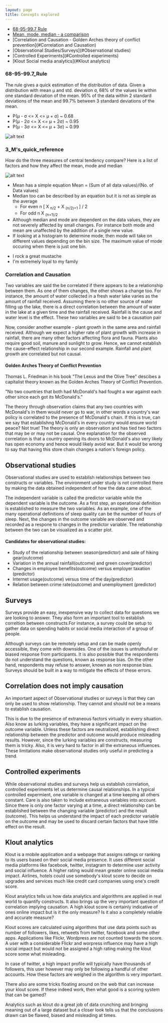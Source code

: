 ```yaml
---
layout: page
title: Concepts explored
---
```


  * [68-95-99.7 Rule](#68-95-99.7_Rule)
  * [Mean, mode, median - a comparison](#3_M's_quick_reference)   
  * [Correlation and Causation - Golden Arches theory of conflict prevention](#Correlation and Causation)
  * [Observational Studies/Surveys](#Observational studies)
  * [Controlled Experiments](#Controlled experiments)
  * [Klout Social media analytics](#Klout analytics)
  
### 68-95-99.7_Rule
The rule gives a quick estimation of the distribution of data. Given a distribution with mean μ and std. deviation σ, 68% of the values lie within one standard deviation of the mean. 95% of the data within 2 standard deviations of the mean and 99.7% between 3 standard deviations of the mean.

* P(μ  - σ <= X <= μ  + σ) ~ 0.68
* P(μ - 2σ <= X <= μ + 2σ) ~ 0.95
* P(μ - 3σ <= X <= μ + 3σ) ~ 0.99
                   
![alt text](https://raw.githubusercontent.com/preetihemant/Udacity/master/Descriptive_Statistics_Course/68-95-99.7_rule.png "Normal Distribution Proportions")

### 3_M's_quick_reference
How do the three measures of central tendency compare? Here is a list of factors and how they affect the mean, mode and median

![alt text](https://raw.githubusercontent.com/preetihemant/Udacity/master/Descriptive_Statistics_Course/3M's.png "Central_measure_comparisons")

* Mean has a simple equation Mean = (Sum of all data values)/(No. of Data values)
* Median too can be described by an equation but it is not as simple as the average
  * For even n [ X <sub>n/2</sub> + X <sub>(n/2)+1</sub> ] / 2
  * For odd  n  X <sub>(n+1)/2</sub>
* Although median and mode are dependent on the data values, they are not severely affected by small changes. For instance both mode and     mean are unaffected by the addition of a single new value.
* If looking at a histogram to determine mode, then mode will take on different values depending on the bin size. The maximum value of mode   occuring when there is just one bin.
- I rock a great mustache
- I'm extremely loyal to my family

### Correlation and Causation
<p>Two variables are said the be correlated if there appears to be a relationship between them. As one of them changes, the other shows a change too. For instance, the amount of water collected in a fresh water lake varies as the amount of rainfall received. Assuming there is no other source of water filling up the lake, there is a direct correlation between the amount of water in the lake at a given time and the rainfall received. Rainfall is the cause and water level is the effect. These two variables are said to be a causation pair </p>
<p>Now, consider another example - plant growth in the same area and rainfall received. Although we expect a higher rate of plant growth with increase in rainfall, there are many other factors affecting flora and fauna. Plants also require good soil, manure and sunlight to grow. Hence, we cannot establish the cause-effect relationship in our second example. Rainfall and plant growth are correlated but not causal. </p>

#### Golden Arches Theory of Conflict Prevention
<p> Thomas L. Friedman in his book "The Lexus and the Olive Tree" descibes a capitalist theory known as the Golden Arches Theory of Conflict Prevention. </p>
<p> "No two countries that both had McDonald's had fought a war against each other since each got its McDonald's." </p>
<p>The theory through observation claims that any two countries with McDonald's in them would never go to war, in other words a country's war policy is correlated to the presence of McDonald's chain. If this is true, can we say that establishng McDonald's in every country would ensure world peace? Not true! The theory is only an observation and has tied two factors that may be or may not be causal. 
One explanation for the observed correlation is that a country opening its doors to McDonald's also very likely has open economy and hence would likely avoid war. But it would be wrong to say that having this store chain changes a nation's foreign policy. </p>

## Observational studies 
<p> Observational studies are used to establish relationships between two constructs or variables. The environment under study is not controlled there by making the data obtained independent of how the data came about. </p>
<p> The independent variable is called the predictor variable while the dependent variable is the outcome. As a first step, an operational definition is established to measure the two variables. As an example, one of the many operational definitions of sleep quality can be the number of hours of sleep. Next, the changes in the outcome variable are observed and recorded as a respone to changes in the predictor variable. The relationship between the two can be visualized as a scatter plot. </p>

#### Candidates for observational studies:

*  Study of the relationship between season(predictor) and sale of hiking gear(outcome)
*  Variation in the annual rainfall(outcome) and green cover(predictor)
*  Changes in employee benefits(outcome) versus employer taxation (predictor)
*  Internet usage(outcome) versus time of the day(predictor)
*  Relation between crime rate(outcome) and unemployment (predictor)

## Surveys
<p> Surveys provide an easy, inexpensive way to collect data for questions we are looking to answer. They also form an important tool to establish correltion between constructs.For instance, a survey could be setup to gather data on spending habits or social media interaction of a group of people. </p>
<p> Although surveys can be remotely setup and can be made openly accessible, they come with downsides. One of the issues is untruthuful or biased response from participants. It is also possible that the respondents do not understand the questions, known as response bias. On the other hand, respondents may refuse to answer, known as non response bias. Surveys should be built in a way to mitigate the effects of these errors. </p>

## Correlation does not imply causation

<p> An important aspect of Observational studies or surveys is that they can only be used to show relationship. They cannot and should not be a means to establish causation. </p>
<p> This is due to the presence of extraneous factors virtually in every situation. Also know as lurking variables, they have a significant impact on the outcome variable. Unless these factors are neutralized, establishing direct relationship between the predictor and outcome would produce misleading results. However, since the lurking variables are constructs, measuring them is tricky. Also, it is very hard to factor in all the extraneous influences. These limitations make observational studies only useful in predicting a trend. <p>

## Controlled experiments

<p> While observational studies and surveys help us establish correlation, controlled experiments let us determine causal relationships.
In a typical controlled expermient, one variable is changed at a time keeping all others constant. Care is also taken to include extraneous variables into account. Since there is only one factor varying at a time, a direct relationship can be established between the changing variable (predictor) and the result (outcome). This helps us understand the impact of each predictor variable on the outcome and may be used to discard certain factors that have little effect on the result. 

## Klout analytics
<p> Klout is a mobile application and a webpage that assigns ratings or ranking to its users based on their social media presence. It uses different social media platforms like facebook, twitter, instagram to determine user activity and social influence. A higher rating would mean greater online social media impact. Airlines, hotels could use somebody's klout score to decide on upgrades and services much like credit card companies using one's credit score. </p>

<p>Klout analytics tells us how data analytics and algorithms are applied in real world to quantify constructs. It also brings up the very important question of correlation implying causation. A high klout score is certainly indicative of ones online impact but is it the only measure? Is it also a completely reliable and accurate measure? </p>

<p>Klout scores are calculated using algorithms that use data points such as number of followers, likes, retweets from twitter, facebook and some other apps. Applications like Flickr, Wordpress are not counted towards the score. A user with a considerable Flickr and worpress influence may have a high social impact but would not be assigned a high rating making the klout score some what misleading. </p>

<p>In case of twitter, a high impact profile will typically have thousands of followers, this user however may only be following a handful of other accounts. How these factors are weighed in the algorithm is very important.</p>

<p>There also are some tricks floating around on the web that can increase your klout score. If these indeed work, then what good is a scoring system that can be gamed? </p>

<p>Analytics such as klout do a great job of data crunching and bringing meaning out of a large dataset but a closer look tells us that the conclusions drawn can be flawed, biased and misleading at times. </p>


